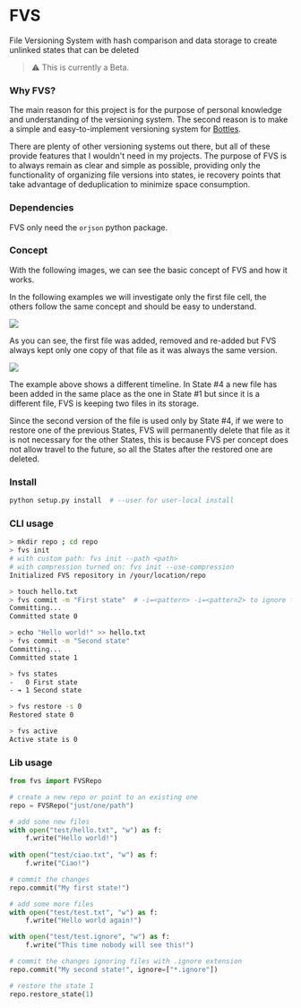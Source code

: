 # FVS
File Versioning System with hash comparison and data storage to create unlinked 
states that can be deleted

> ⚠️ This is currently a Beta.

### Why FVS?
The main reason for this project is for the purpose of personal knowledge and 
understanding of the versioning system. The second reason is to make a simple
and easy-to-implement versioning system for [Bottles](https://github.com/bottlesdevs/Bottles).

There are plenty of other versioning systems out there, but all of these 
provide features that I wouldn't need in my projects. The purpose of FVS is to 
always remain as clear and simple as possible, providing only the functionality 
of organizing file versions into states, ie recovery points that take advantage 
of deduplication to minimize space consumption.

### Dependencies
FVS only need the `orjson` python package.

### Concept
With the following images, we can see the basic concept of FVS and how it works.

In the following examples we will investigate only the first file cell, the
others follow the same concept and should be easy to understand.

![](data/cnpt_1.png)

As you can see, the first file was added, removed and re-added but FVS always 
kept only one copy of that file as it was always the same version.

![](data/cnpt_2.png)

The example above shows a different timeline. In State #4 a new file has been 
added in the same place as the one in State #1 but since it is a different 
file, FVS is keeping two files in its storage.

Since the second version of the file is used only by State #4, if we were to 
restore one of the previous States, FVS will permanently delete that file as 
it is not necessary for the other States, this is because FVS per concept 
does not allow travel to the future, so all the States after the restored one 
are deleted.

### Install
```bash
python setup.py install  # --user for user-local install
```

### CLI usage
```bash
> mkdir repo ; cd repo
> fvs init  
# with custom path: fvs init --path <path>
# with compression turned on: fvs init --use-compression
Initialized FVS repository in /your/location/repo

> touch hello.txt
> fvs commit -m "First state"  # -i=<pattern> -i=<pattern2> to ignore files
Committing...
Committed state 0

> echo "Hello world!" >> hello.txt
> fvs commit -m "Second state"
Committing...
Committed state 1

> fvs states
-   0 First state
- ➔ 1 Second state

> fvs restore -s 0
Restored state 0

> fvs active
Active state is 0
```

### Lib usage

```python
from fvs import FVSRepo

# create a new repo or point to an existing one
repo = FVSRepo("just/one/path")

# add some new files
with open("test/hello.txt", "w") as f:
    f.write("Hello world!")
    
with open("test/ciao.txt", "w") as f:
    f.write("Ciao!")

# commit the changes
repo.commit("My first state!")

# add some more files
with open("test/test.txt", "w") as f:
    f.write("Hello world again!")

with open("test/test.ignore", "w") as f:
    f.write("This time nobody will see this!")

# commit the changes ignoring files with .ignore extension
repo.commit("My second state!", ignore=["*.ignore"])

# restore the state 1
repo.restore_state(1)
```
